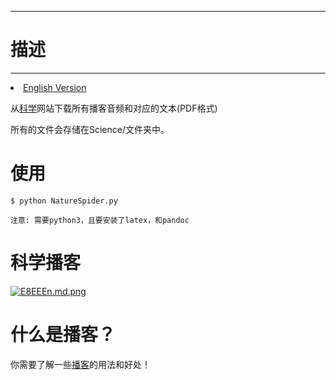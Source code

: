 -------------
# 描述 #
-------------
<li><a href="README.md">English Version</a></li>

从[科学](https://www.sciencemag.org/)网站下载所有播客音频和对应的文本(PDF格式)

所有的文件会存储在Science/文件夹中。

# 使用 #
	$ python NatureSpider.py

	注意: 需要python3，且要安装了latex，和pandoc

# 科学播客 #
[![E8EEEn.md.png](https://s2.ax1x.com/2019/04/30/E8EEEn.md.png)](https://imgchr.com/i/E8EEEn)

# 什么是播客？ #
你需要了解一些[播客](https://baike.baidu.com/item/%E6%92%AD%E5%AE%A2/202513)的用法和好处！
